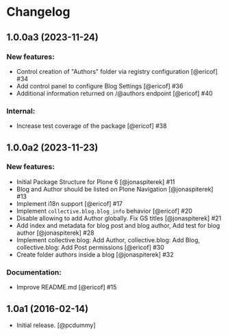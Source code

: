 # Changelog

<!--
   You should *NOT* be adding new change log entries to this file.
   You should create a file in the news directory instead.
   For helpful instructions, please see:
   https://github.com/plone/plone.releaser/blob/master/ADD-A-NEWS-ITEM.rst
-->

<!-- towncrier release notes start -->

## 1.0.0a3 (2023-11-24)


### New features:

- Control creation of "Authors" folder via registry configuration [@ericof] #34
- Add control panel to configure Blog Settings [@ericof] #36
- Additional information returned on /@authors endpoint [@ericof] #40


### Internal:

- Increase test coverage of the package [@ericof] #38


## 1.0.0a2 (2023-11-23)


### New features:

- Initial Package Structure for Plone 6 [@jonaspiterek] #11
- Blog and Author should be listed on Plone Navigation [@jonaspiterek] #13
- Implement i18n support [@ericof] #17
- Implement `collective.blog.blog_info` behavior [@ericof] #20
- Disable allowing to add Author globally. Fix GS titles [@jonaspiterek] #21
- Add index and metadata for blog post and blog author, Add test for blog author [@jonaspiterek] #28
- Implement collective.blog: Add Author, collective.blog: Add Blog, collective.blog: Add Post permissions [@ericof] #30
- Create folder authors inside a blog [@jonaspiterek] #32


### Documentation:

- Improve README.md [@ericof] #15


## 1.0a1 (2016-02-14)

- Initial release. [@pcdummy]
